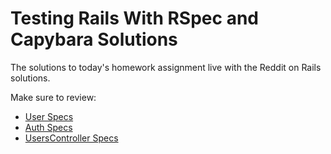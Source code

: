 # Testing Rails With RSpec and Capybara Solutions

The solutions to today's homework assignment live with the Reddit on Rails solutions.

Make sure to review:
* [User Specs][users-solutions]
* [Auth Specs][auth-solutions]
* [UsersController Specs][users-controller-solutions]

[users-solutions]: ../../projects/music_app/solution/spec/models/user_spec.rb
[auth-solutions]: ../../projects/music_app/solution/spec/features/auth_spec.rb
[users-controller-solutions]: ../../projects/music_app/solution/spec/controllers/users_controller_spec.rb

